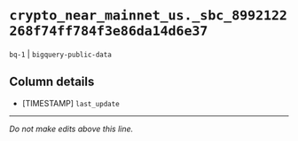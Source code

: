 # `crypto_near_mainnet_us._sbc_8992122268f74ff784f3e86da14d6e37`
`bq-1` | `bigquery-public-data`

## Column details
* [TIMESTAMP] `last_update`

-------------------------------------------------------------------------------
*Do not make edits above this line.*
